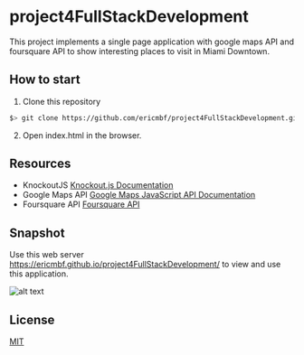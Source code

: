 # project4FullStackDevelopment

This project implements a single page application with google maps API and foursquare API to show interesting places to visit in Miami Downtown.

## How to start
1. Clone this repository
  ```bash
  $> git clone https://github.com/ericmbf/project4FullStackDevelopment.git
  ```
2. Open index.html in the browser.

## Resources
* KnockoutJS [Knockout.js Documentation](http://knockoutjs.com/documentation/introduction.html)
* Google Maps API [Google Maps JavaScript API Documentation](https://developers.google.com/maps/documentation/javascript/tutorial)
* Foursquare API [Foursquare API](https://developer.foursquare.com/)

## Snapshot
Use this web server https://ericmbf.github.io/project4FullStackDevelopment/ to view and use this application. 

![alt text](https://raw.githubusercontent.com/ericmbf/project4FullStackDevelopment/master/img/snapshot.png "alt text")

## License
[MIT](LICENSE)